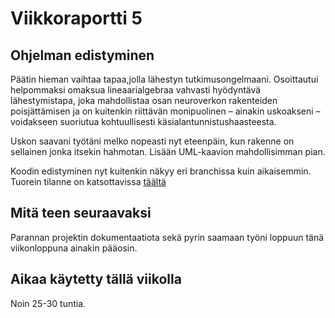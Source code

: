 # Viikkoraportti 5

## Ohjelman edistyminen

Päätin hieman vaihtaa tapaa,jolla lähestyn tutkimusongelmaani. Osoittautui helpommaksi omaksua lineaarialgebraa vahvasti hyödyntävä lähestymistapa, joka mahdollistaa osan neuroverkon rakenteiden poisjättämisen ja on kuitenkin riittävän monipuolinen – ainakin uskoakseni – voidakseen suoriutua kohtuullisesti käsialantunnistushaasteesta.

Uskon saavani työtäni melko nopeasti nyt eteenpäin, kun rakenne on sellainen jonka itsekin hahmotan. Lisään UML-kaavion mahdollisimman pian.

Koodin edistyminen nyt kuitenkin näkyy eri branchissa kuin aikaisemmin. Tuorein tilanne on katsottavissa [täältä](https://github.com/attkauppi/MNIST_neuroverkko/tree/lineaarialgebra_branch)

## Mitä teen seuraavaksi

Parannan projektin dokumentaatiota sekä pyrin saamaan työni loppuun tänä viikonloppuna ainakin pääosin.

## Aikaa käytetty tällä viikolla

Noin 25-30 tuntia.